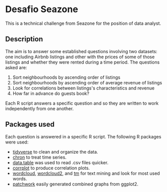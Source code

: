 # Desafio Seazone

This is a technical challenge from Seazone for the position of data analyst.

## Description

The aim is to answer some established questions involving two datasets: one including Airbnb listings and other with the prices of some of those listings and whether they were rented during a time period. The questions asked are:

1. Sort neighbourhoods by ascending order of listings
2. Sort neighbourhoods by ascending order of average revenue of listings
3. Look for correlations between listings's characteristics and revenue
4. How far in advance do guests book?

Each R script answers a specific question and so they are written to work independently from one another.

## Packages used

Each question is answered in a specific R script. The following R packages were used: 
* [tidyverse](https://www.tidyverse.org/) to clean and organize the data.
* [chron](https://cran.r-project.org/web/packages/chron/index.html) to treat time series.
* [data.table](https://github.com/Rdatatable/data.table) was used to read .csv files quicker.
* [corrplot](https://github.com/taiyun/corrplot) to produce correlation plots.
* [wordcloud](https://cran.r-project.org/web/packages/wordcloud/index.html), [wordcloud2](https://cran.r-project.org/web/packages/wordcloud2/index.html), and [tm](https://cran.r-project.org/web/packages/tm/index.html) for text mining and look for most used words.
* [patchwork](https://cran.r-project.org/web/packages/patchwork/index.html) easily generated combined graphs from ggplot2.